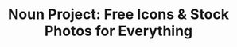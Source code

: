 ---
name: thenounproject

host: thenounproject.com
origin: https://thenounproject.com
pathname: /
search: 
href: https://thenounproject.com/
title: 'Noun Project: Free Icons &amp; Stock Photos for Everything'

ogTitle: ''

twitterTitle: ''

description: >-
  Noun Project has the most diverse collection of free icons and stock photos.
  Download SVG and PNG. Over 5 million art-quality icons and free photos.

ogDescription: ''

image: 
ogImage: 
twitterImage: 
keywords: 
logo: https://static.production.thenounproject.com/img/nounproject_logo.60e860f212a5.png
---